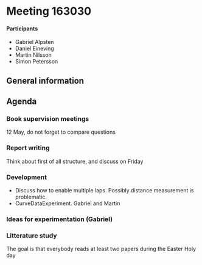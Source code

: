 # Meeting 163030

#### Participants
* Gabriel Alpsten
* Daniel Eineving
* Martin Nilsson
* Simon Petersson

## General information


## Agenda
### Book supervision meetings 
12 May, do not forget to compare questions

### Report writing
Think about first of all structure, and discuss on Friday

### Development
 - Discuss how to enable multiple laps. Possibly distance measurement is problematic.
 - CurveDataExperiment. Gabriel and Martin

### Ideas for experimentation (Gabriel)

### Litterature study
The goal is that everybody reads at least two papers during the Easter Holy day
